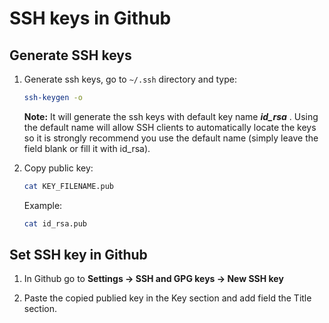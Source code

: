 # SSH keys in Github

## Generate SSH keys
1. Generate ssh keys, go to ```~/.ssh``` directory and type:

    ```bash
    ssh-keygen -o
    ```

    **Note:** It will generate the ssh keys with default key name  **_id_rsa_** . Using the default name will allow SSH clients to automatically locate the keys so it is strongly recommend you use the default name (simply leave the field blank or fill it with id_rsa).

2. Copy public key:
    
    ```bash
    cat KEY_FILENAME.pub
    ```
    Example:

    ```bash
    cat id_rsa.pub
    ```

## Set SSH key in Github

1. In Github go to **Settings ->  SSH and GPG keys -> New SSH key** 

2. Paste the copied publied key in the Key section and add field the Title section.

